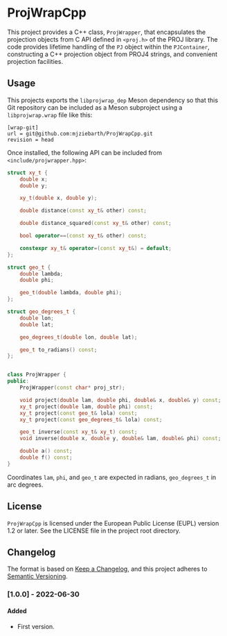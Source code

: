 # ProjWrapCpp
This project provides a C++ class, `ProjWrapper`, that encapsulates the projection
objects from C API defined in `<proj.h>` of the PROJ library. The code provides
lifetime handling of the `PJ` object within the `PJContainer`, constructing a
C++ projection object from PROJ4 strings, and convenient projection facilities.

## Usage
This projects exports the `libprojwrap_dep` Meson dependency so that this
Git repository can be included as a Meson subproject using a `libprojwrap.wrap`
file like this:
```
[wrap-git]
url = git@github.com:mjziebarth/ProjWrapCpp.git
revision = head
```
Once installed, the following API can be included from `<include/projwrapper.hpp>`:
```cpp
struct xy_t {
	double x;
	double y;

	xy_t(double x, double y);

	double distance(const xy_t& other) const;

	double distance_squared(const xy_t& other) const;

	bool operator==(const xy_t& other) const;

	constexpr xy_t& operator=(const xy_t&) = default;
};

struct geo_t {
	double lambda;
	double phi;

	geo_t(double lambda, double phi);
};

struct geo_degrees_t {
	double lon;
	double lat;

	geo_degrees_t(double lon, double lat);

	geo_t to_radians() const;
};


class ProjWrapper {
public:
	ProjWrapper(const char* proj_str);

	void project(double lam, double phi, double& x, double& y) const;
	xy_t project(double lam, double phi) const;
	xy_t project(const geo_t& lola) const;
	xy_t project(const geo_degrees_t& lola) const;

	geo_t inverse(const xy_t& xy_t) const;
	void inverse(double x, double y, double& lam, double& phi) const;

	double a() const;
	double f() const;
}
```
Coordinates `lam`, `phi`, and `geo_t` are expected in radians, `geo_degrees_t` in arc degrees.

## License
`ProjWrapCpp` is licensed under the European Public License (EUPL) version 1.2 or later. See the LICENSE file in the project root directory.

## Changelog
The format is based on [Keep a Changelog](https://keepachangelog.com/en/1.0.0/),
and this project adheres to [Semantic Versioning](https://semver.org/spec/v2.0.0.html).

### [1.0.0] - 2022-06-30
#### Added
- First version.